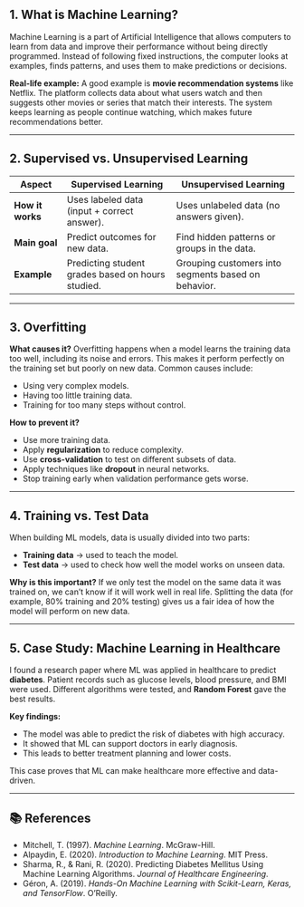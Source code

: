 ## 1. What is Machine Learning?

Machine Learning is a part of Artificial Intelligence that allows computers to learn from data and improve their performance without being directly programmed. Instead of following fixed instructions, the computer looks at examples, finds patterns, and uses them to make predictions or decisions.

**Real-life example:**
A good example is **movie recommendation systems** like Netflix. The platform collects data about what users watch and then suggests other movies or series that match their interests. The system keeps learning as people continue watching, which makes future recommendations better.

---

## 2. Supervised vs. Unsupervised Learning


| Aspect           | Supervised Learning                               | Unsupervised Learning                               |
| ---------------- | ------------------------------------------------- | --------------------------------------------------- |
| **How it works** | Uses labeled data (input + correct answer).       | Uses unlabeled data (no answers given).             |
| **Main goal**    | Predict outcomes for new data.                    | Find hidden patterns or groups in the data.         |
| **Example**      | Predicting student grades based on hours studied. | Grouping customers into segments based on behavior. |

---

## 3. Overfitting

**What causes it?**
Overfitting happens when a model learns the training data too well, including its noise and errors. This makes it perform perfectly on the training set but poorly on new data. Common causes include:

* Using very complex models.
* Having too little training data.
* Training for too many steps without control.

**How to prevent it?**

* Use more training data.
* Apply **regularization** to reduce complexity.
* Use **cross-validation** to test on different subsets of data.
* Apply techniques like **dropout** in neural networks.
* Stop training early when validation performance gets worse.

---

## 4. Training vs. Test Data

When building ML models, data is usually divided into two parts:

* **Training data** → used to teach the model.
* **Test data** → used to check how well the model works on unseen data.

**Why is this important?**
If we only test the model on the same data it was trained on, we can’t know if it will work well in real life. Splitting the data (for example, 80% training and 20% testing) gives us a fair idea of how the model will perform on new data.

---

## 5. Case Study: Machine Learning in Healthcare

I found a research paper where ML was applied in healthcare to predict **diabetes**. Patient records such as glucose levels, blood pressure, and BMI were used. Different algorithms were tested, and **Random Forest** gave the best results.

**Key findings:**

* The model was able to predict the risk of diabetes with high accuracy.
* It showed that ML can support doctors in early diagnosis.
* This leads to better treatment planning and lower costs.

This case proves that ML can make healthcare more effective and data-driven.

---

## 📚 References

* Mitchell, T. (1997). *Machine Learning*. McGraw-Hill.
* Alpaydin, E. (2020). *Introduction to Machine Learning*. MIT Press.
* Sharma, R., & Rani, R. (2020). Predicting Diabetes Mellitus Using Machine Learning Algorithms. *Journal of Healthcare Engineering*.
* Géron, A. (2019). *Hands-On Machine Learning with Scikit-Learn, Keras, and TensorFlow*. O’Reilly.
